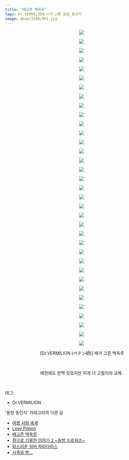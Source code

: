 ```yaml
---
title: "배고픈 백옥루"
tags: Dr.VERMILION ペテン師 동방_동인지
image: ghap/3189/001.jpg
---
```

<div class="article">
<p style="text-align: center; clear: none; float: none;"><img src="{{ site.nasurl }}/ghap/3189/001.jpg"/></p>
<p style="text-align: center; clear: none; float: none;"><img src="{{ site.nasurl }}/ghap/3189/002.jpg"/></p>
<p style="text-align: center; clear: none; float: none;"><img src="{{ site.nasurl }}/ghap/3189/003.jpg"/></p>
<p style="text-align: center; clear: none; float: none;"><img src="{{ site.nasurl }}/ghap/3189/004.jpg"/></p>
<p style="text-align: center; clear: none; float: none;"><img src="{{ site.nasurl }}/ghap/3189/005.jpg"/></p>
<p style="text-align: center; clear: none; float: none;"><img src="{{ site.nasurl }}/ghap/3189/006.jpg"/></p>
<p style="text-align: center; clear: none; float: none;"><img src="{{ site.nasurl }}/ghap/3189/007.jpg"/></p>
<p style="text-align: center; clear: none; float: none;"><img src="{{ site.nasurl }}/ghap/3189/008.jpg"/></p>
<p style="text-align: center; clear: none; float: none;"><img src="{{ site.nasurl }}/ghap/3189/009.jpg"/></p>
<p style="text-align: center; clear: none; float: none;"><img src="{{ site.nasurl }}/ghap/3189/010.jpg"/></p>
<p style="text-align: center; clear: none; float: none;"><img src="{{ site.nasurl }}/ghap/3189/011.jpg"/></p>
<p style="text-align: center; clear: none; float: none;"><img src="{{ site.nasurl }}/ghap/3189/012.jpg"/></p>
<p style="text-align: center; clear: none; float: none;"><img src="{{ site.nasurl }}/ghap/3189/013.jpg"/></p>
<p style="text-align: center; clear: none; float: none;"><img src="{{ site.nasurl }}/ghap/3189/014.jpg"/></p>
<p style="text-align: center; clear: none; float: none;"><img src="{{ site.nasurl }}/ghap/3189/015.jpg"/></p>
<p style="text-align: center; clear: none; float: none;"><img src="{{ site.nasurl }}/ghap/3189/016.jpg"/></p>
<p style="text-align: center; clear: none; float: none;"><img src="{{ site.nasurl }}/ghap/3189/017.jpg"/></p>
<p style="text-align: center; clear: none; float: none;"><img src="{{ site.nasurl }}/ghap/3189/018.jpg"/></p>
<p style="text-align: center; clear: none; float: none;"><img src="{{ site.nasurl }}/ghap/3189/019.jpg"/></p>
<p style="text-align: center; clear: none; float: none;"><img src="{{ site.nasurl }}/ghap/3189/020.jpg"/></p>
<p style="text-align: center; clear: none; float: none;"><img src="{{ site.nasurl }}/ghap/3189/021.jpg"/></p>
<p style="text-align: center; clear: none; float: none;"><img src="{{ site.nasurl }}/ghap/3189/022.jpg"/></p>
<p style="text-align: center; clear: none; float: none;"><img src="{{ site.nasurl }}/ghap/3189/023.jpg"/></p>
<p style="text-align: center; clear: none; float: none;"><img src="{{ site.nasurl }}/ghap/3189/024.jpg"/></p>
<p style="text-align: center; clear: none; float: none;"><img src="{{ site.nasurl }}/ghap/3189/025.jpg"/></p>
<p style="text-align: center; clear: none; float: none;"><img src="{{ site.nasurl }}/ghap/3189/026.jpg"/></p>
<p style="text-align: center; clear: none; float: none;"><img src="{{ site.nasurl }}/ghap/3189/027.jpg"/></p>
<p style="text-align: center; clear: none; float: none;"><img src="{{ site.nasurl }}/ghap/3189/028.jpg"/></p>
<p style="text-align: center; clear: none; float: none;"><img src="{{ site.nasurl }}/ghap/3189/029.jpg"/></p>
<p style="text-align: center; clear: none; float: none;"><img src="{{ site.nasurl }}/ghap/3189/030.jpg"/></p>
<p style="text-align: center; clear: none; float: none;"><img src="{{ site.nasurl }}/ghap/3189/031.jpg"/></p>
<p style="text-align: center; clear: none; float: none;"><img src="{{ site.nasurl }}/ghap/3189/032.jpg"/></p>
<p style="text-align: center; clear: none; float: none;"><img src="{{ site.nasurl }}/ghap/3189/033.jpg"/></p>
<p style="text-align: center; clear: none; float: none;"><img src="{{ site.nasurl }}/ghap/3189/034.jpg"/></p>
<p style="text-align: center; clear: none; float: none;"><img src="{{ site.nasurl }}/ghap/3189/035.jpg"/></p>
<p style="text-align: center; clear: none; float: none;"> [Dr.VERMILION (ペテン師)] 배가 고픈 백옥루</p>
<p style="text-align: center; clear: none; float: none;"><br/></p>
<p style="text-align: center; clear: none; float: none;">예전에도 번역 있었지만 이게 더 고퀄이라 교체.</p>
<p><br/></p>
</div><div class="tagTrail">
<p>태그: </p>
<ul>
<li>Dr.VERMILION</li>
</ul>
</div><div class="another">
<p>'동방 동인지' 카테고리의 다른 글</p>
<ul>
<li><a href="/2017-04-19-ghap_3191">여름 사랑 축제</a></li>
<li><a href="/2017-04-19-ghap_3190">Love Potion</a></li>
<li><a href="/2017-04-19-ghap_3189">배고픈 백옥루</a></li>
<li><a href="/2017-04-19-ghap_3188">참으로 기묭한 이야기 2 ~동방 드로워즈~</a></li>
<li><a href="/2017-04-19-ghap_3187">탐스러운 섬머 파라다이스</a></li>
<li><a href="/2017-04-19-ghap_3186">사족일 뿐...</a></li>
</ul>
</div><div class="cb_module cb_fluid">
<div class="cb_wrt cb_profile">
</div><!-- commentList close -->
</div>